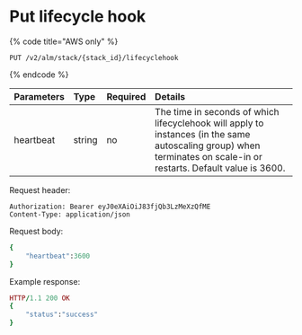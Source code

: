 # Put lifecycle hook

{% code title="AWS only" %}
```text
PUT /v2/alm/stack/{stack_id}/lifecyclehook
```
{% endcode %}

| **Parameters** | **Type** | **Required** | **Details** |
| :--- | :--- | :--- | :--- |
| heartbeat | string | no | The time in seconds of which lifecyclehook will apply to instances \(in the same autoscaling group\) when terminates on scale-in or restarts. Default value is 3600. |

Request header:

```text
Authorization: Bearer eyJ0eXAiOiJ83fjQb3LzMeXzQfME
Content-Type: application/json
```

Request body:

```ruby
{
    "heartbeat":3600
}
```

Example response:

```ruby
HTTP/1.1 200 OK
{
    "status":"success"
}
```

